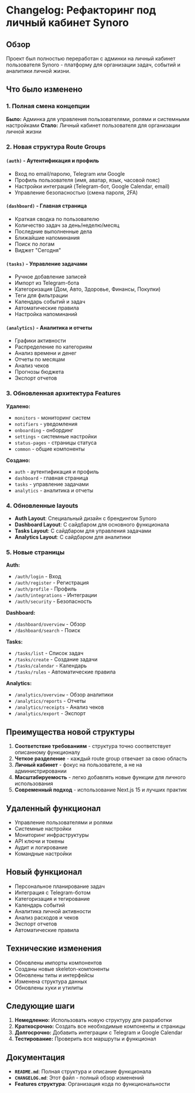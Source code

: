 # Changelog: Рефакторинг под личный кабинет Synoro

## Обзор

Проект был полностью переработан с админки на личный кабинет пользователя Synoro - платформу для организации задач, событий и аналитики личной жизни.

## Что было изменено

### 1. Полная смена концепции

**Было:** Админка для управления пользователями, ролями и системными настройками
**Стало:** Личный кабинет пользователя для организации личной жизни

### 2. Новая структура Route Groups

#### `(auth)` - Аутентификация и профиль

- Вход по email/паролю, Telegram или Google
- Профиль пользователя (имя, аватар, язык, часовой пояс)
- Настройки интеграций (Telegram-бот, Google Calendar, email)
- Управление безопасностью (смена пароля, 2FA)

#### `(dashboard)` - Главная страница

- Краткая сводка по пользователю
- Количество задач за день/неделю/месяц
- Последние выполненные дела
- Ближайшие напоминания
- Поиск по логам
- Виджет "Сегодня"

#### `(tasks)` - Управление задачами

- Ручное добавление записей
- Импорт из Telegram-бота
- Категоризация (Дом, Авто, Здоровье, Финансы, Покупки)
- Теги для фильтрации
- Календарь событий и задач
- Автоматические правила
- Настройка напоминаний

#### `(analytics)` - Аналитика и отчеты

- Графики активности
- Распределение по категориям
- Анализ времени и денег
- Отчеты по месяцам
- Анализ чеков
- Прогнозы бюджета
- Экспорт отчетов

### 3. Обновленная архитектура Features

**Удалено:**

- `monitors` - мониторинг систем
- `notifiers` - уведомления
- `onboarding` - онбординг
- `settings` - системные настройки
- `status-pages` - страницы статуса
- `common` - общие компоненты

**Создано:**

- `auth` - аутентификация и профиль
- `dashboard` - главная страница
- `tasks` - управление задачами
- `analytics` - аналитика и отчеты

### 4. Обновленные layouts

- **Auth Layout**: Специальный дизайн с брендингом Synoro
- **Dashboard Layout**: С сайдбаром для основного функционала
- **Tasks Layout**: С сайдбаром для управления задачами
- **Analytics Layout**: С сайдбаром для аналитики

### 5. Новые страницы

**Auth:**

- `/auth/login` - Вход
- `/auth/register` - Регистрация
- `/auth/profile` - Профиль
- `/auth/integrations` - Интеграции
- `/auth/security` - Безопасность

**Dashboard:**

- `/dashboard/overview` - Обзор
- `/dashboard/search` - Поиск

**Tasks:**

- `/tasks/list` - Список задач
- `/tasks/create` - Создание задачи
- `/tasks/calendar` - Календарь
- `/tasks/rules` - Автоматические правила

**Analytics:**

- `/analytics/overview` - Обзор аналитики
- `/analytics/reports` - Отчеты
- `/analytics/receipts` - Анализ чеков
- `/analytics/export` - Экспорт

## Преимущества новой структуры

1. **Соответствие требованиям** - структура точно соответствует описанному функционалу
2. **Четкое разделение** - каждый route group отвечает за свою область
3. **Личный кабинет** - фокус на пользователе, а не на администрировании
4. **Масштабируемость** - легко добавлять новые функции для личного использования
5. **Современный подход** - использование Next.js 15 и лучших практик

## Удаленный функционал

- Управление пользователями и ролями
- Системные настройки
- Мониторинг инфраструктуры
- API ключи и токены
- Аудит и логирование
- Командные настройки

## Новый функционал

- Персональное планирование задач
- Интеграция с Telegram-ботом
- Категоризация и тегирование
- Календарь событий
- Аналитика личной активности
- Анализ расходов и чеков
- Экспорт отчетов
- Автоматические правила

## Технические изменения

- Обновлены импорты компонентов
- Созданы новые skeleton-компоненты
- Обновлены типы и интерфейсы
- Изменена структура данных
- Обновлены хуки и утилиты

## Следующие шаги

1. **Немедленно:** Использовать новую структуру для разработки
2. **Краткосрочно:** Создать все необходимые компоненты и страницы
3. **Долгосрочно:** Добавить интеграции с Telegram и Google Calendar
4. **Тестирование:** Проверить все маршруты и функционал

## Документация

- **`README.md`**: Полная структура и описание функционала
- **`CHANGELOG.md`**: Этот файл - полный обзор изменений
- **Features структура**: Организация кода по функциональности
